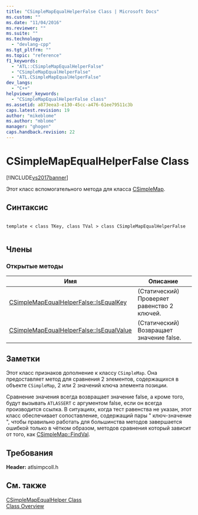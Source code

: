 ```yaml
---
title: "CSimpleMapEqualHelperFalse Class | Microsoft Docs"
ms.custom: ""
ms.date: "11/04/2016"
ms.reviewer: ""
ms.suite: ""
ms.technology: 
  - "devlang-cpp"
ms.tgt_pltfrm: ""
ms.topic: "reference"
f1_keywords: 
  - "ATL::CSimpleMapEqualHelperFalse"
  - "CSimpleMapEqualHelperFalse"
  - "ATL.CSimpleMapEqualHelperFalse"
dev_langs: 
  - "C++"
helpviewer_keywords: 
  - "CSimpleMapEqualHelperFalse class"
ms.assetid: a873eea3-e130-45cc-a476-61ee79511c3b
caps.latest.revision: 19
author: "mikeblome"
ms.author: "mblome"
manager: "ghogen"
caps.handback.revision: 22
---
```

# CSimpleMapEqualHelperFalse Class
[!INCLUDE[vs2017banner](../../assembler/inline/includes/vs2017banner.md)]

Этот класс вспомогательного метода для класса [CSimpleMap](../../atl/reference/csimplemap-class.md).  
  
## Синтаксис  
  
```  
  
template < class TKey, class TVal > class CSimpleMapEqualHelperFalse  
  
```  
  
## Члены  
  
### Открытые методы  
  
|Имя|Описание|  
|---------|--------------|  
|[CSimpleMapEqualHelperFalse::IsEqualKey](../Topic/CSimpleMapEqualHelperFalse::IsEqualKey.md)|\(Статический\) Проверяет равенство 2 ключей.|  
|[CSimpleMapEqualHelperFalse::IsEqualValue](../Topic/CSimpleMapEqualHelperFalse::IsEqualValue.md)|\(Статический\) Возвращает значение false.|  
  
## Заметки  
 Этот класс признаков дополнение к классу `CSimpleMap`.  Она предоставляет метод для сравнения 2 элементов, содержащихся в объекте `CSimpleMap`, 2 или 2 значений ключа элемента позиции.  
  
 Сравнение значения всегда возвращает значение false, а кроме того, будут вызывать `ATLASSERT` с аргументом false, если он всегда производится ссылка.  В ситуациях, когда тест равенства не указан, этот класс обеспечивает сопоставление, содержащий пары " ключ\-значение ", чтобы правильно работать для большинства методов завершается ошибкой только в чётком образом, методов сравнения который зависит от того, как [CSimpleMap::FindVal](../Topic/CSimpleMap::FindVal.md).  
  
## Требования  
 **Header:** atlsimpcoll.h  
  
## См. также  
 [CSimpleMapEqualHelper Class](../../atl/reference/csimplemapequalhelper-class.md)   
 [Class Overview](../../atl/atl-class-overview.md)
